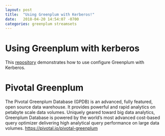 ```yaml
---
layout: post
title:  "Using Greenplum with Kerberos!"
date:   2018-04-20 14:54:07 -0700
categories: greenplum streamsets
---
```


# Using Greenplum with kerberos

This [repository](https://kongyew.github.io/greenplum-kerberos/) demonstrates how to use configure Greenplum with Kerberos.

# Pivotal Greenplum
The Pivotal Greenplum Database (GPDB) is an advanced, fully featured, open source data warehouse. It provides powerful and rapid analytics on petabyte scale data volumes. Uniquely geared toward big data analytics, Greenplum Database is powered by the world’s most advanced cost-based query optimizer delivering high analytical query performance on large data volumes.
<https://pivotal.io/pivotal-greenplum>

[Greenplum documentation for Kerberos Authentication]: https://gpdb.docs.pivotal.io/570/admin_guide/kerberos.html
[Greenplum Kerberos Guide]: http://dewoods.com/blog/greenplum-kerberos-guide
[Greenplum documentations]: https://https://gpdb.docs.pivotal.io/
[Greenplum product]: https://pivotal.io/pivotal-greenplum
[Greenplum Open Source]: https://www.greenplum.org
